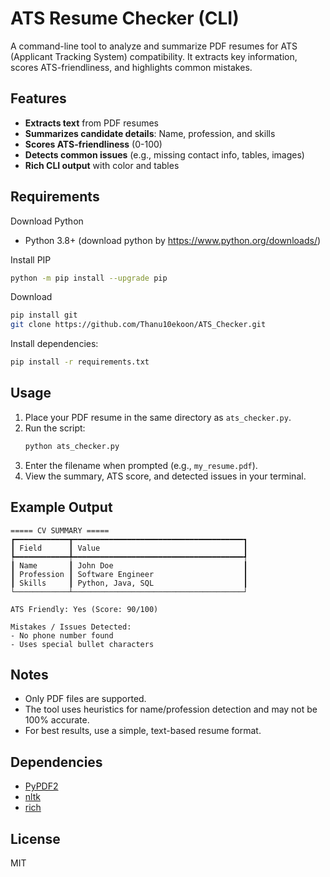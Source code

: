 # ATS Resume Checker (CLI)

A command-line tool to analyze and summarize PDF resumes for ATS (Applicant Tracking System) compatibility. It extracts key information, scores ATS-friendliness, and highlights common mistakes.

## Features
- **Extracts text** from PDF resumes
- **Summarizes candidate details**: Name, profession, and skills
- **Scores ATS-friendliness** (0-100)
- **Detects common issues** (e.g., missing contact info, tables, images)
- **Rich CLI output** with color and tables

## Requirements
Download Python
- Python 3.8+ (download python by https://www.python.org/downloads/)


Install PIP
```bash
python -m pip install --upgrade pip
```

Download
```bash
pip install git
git clone https://github.com/Thanu10ekoon/ATS_Checker.git
```

Install dependencies:
```bash
pip install -r requirements.txt
```

## Usage
1. Place your PDF resume in the same directory as `ats_checker.py`.
2. Run the script:
   ```bash
   python ats_checker.py
   ```
3. Enter the filename when prompted (e.g., `my_resume.pdf`).
4. View the summary, ATS score, and detected issues in your terminal.

## Example Output
```
===== CV SUMMARY =====
┏━━━━━━━━━━━━┳━━━━━━━━━━━━━━━━━━━━━━━━━━━━━━━━━━━━━━┓
┃ Field      ┃ Value                                ┃
┡━━━━━━━━━━━━╇━━━━━━━━━━━━━━━━━━━━━━━━━━━━━━━━━━━━━━┩
┃ Name       ┃ John Doe                             ┃
┃ Profession ┃ Software Engineer                    ┃
┃ Skills     ┃ Python, Java, SQL                    ┃
└────────────┴──────────────────────────────────────┘

ATS Friendly: Yes (Score: 90/100)

Mistakes / Issues Detected:
- No phone number found
- Uses special bullet characters
```

## Notes
- Only PDF files are supported.
- The tool uses heuristics for name/profession detection and may not be 100% accurate.
- For best results, use a simple, text-based resume format.

## Dependencies
- [PyPDF2](https://pypi.org/project/PyPDF2/)
- [nltk](https://pypi.org/project/nltk/)
- [rich](https://pypi.org/project/rich/)

## License
MIT 
